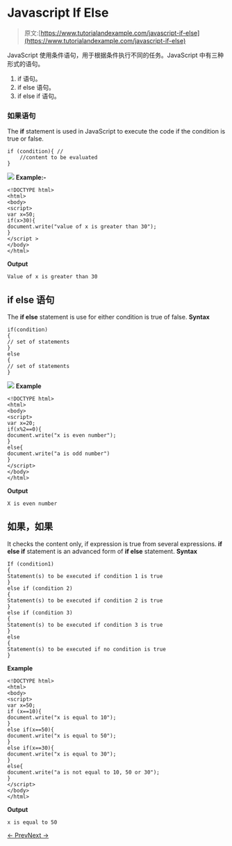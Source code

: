 # Javascript If Else

> 原文:[https://www.tutorialandexample.com/javascript-if-else](https://www.tutorialandexample.com/javascript-if-else)

JavaScript 使用条件语句，用于根据条件执行不同的任务。JavaScript 中有三种形式的语句。

1.  if 语句。
2.  if else 语句。
3.  if else if 语句。

### 如果语句

The **if** statement is used in JavaScript to execute the code if the condition is true or false.

```
if (condition){ //   
    //content to be evaluated
}
```

![](../Images/43be93d13c44e520a067671478119e3d.png) **Example:-**

```
<!DOCTYPE html>  
<html>  
<body>  
<script>  
var x=50;  
if(x>30){  
document.write("value of x is greater than 30");  
}  
</script >  
</body>  
</html>
```

**Output**

```
Value of x is greater than 30

```

## if else 语句

The **if else** statement is use for either condition is true of false. **Syntax**

```
if(condition)  
{  
// set of statements  
}  
else  
{  
// set of statements  
}
```

![](../Images/ee5b37346472168cee5672860189678c.png) **Example**

```
<!DOCTYPE html>  
<html>  
<body>  
<script>  
var x=20;  
if(x%2==0){  
document.write("x is even number");  
}  
else{  
document.write("a is odd number")  
}  
</script>  
</body>  
</html>
```

**Output**

```
X is even number

```

## 如果，如果

It checks the content only, if expression is true from several expressions. **if else if** statement is an advanced form of **if else** statement. **Syntax**

```
If (condition1)  
{  
Statement(s) to be executed if condition 1 is true  
}  
else if (condition 2)  
{  
Statement(s) to be executed if condition 2 is true  
}  
else if (condition 3)  
{  
Statement(s) to be executed if condition 3 is true  
}  
else  
{     
Statement(s) to be executed if no condition is true  
}
```

**Example**

```
<!DOCTYPE html>  
<html>  
<body>  
<script>  
var x=50;  
if (x==10){  
document.write("x is equal to 10");  
}  
else if(x==50){  
document.write("x is equal to 50");  
}  
else if(x==30){  
document.write("x is equal to 30");  
}  
else{  
document.write("a is not equal to 10, 50 or 30");  
}     
</script>  
</body>  
</html>
```

**Output**

```
x is equal to 50
```

[← Prev](https://www.tutorialandexample.com/javascript-operators)[Next →](https://www.tutorialandexample.com/javascript-switch-statement)